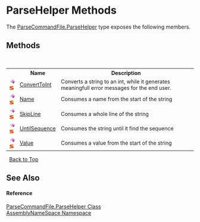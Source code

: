 # ParseHelper Methods
 

The <a href="86fef9b8-965c-bb8b-3ad0-ad088dc80ecd">ParseCommandFile.ParseHelper</a> type exposes the following members.


## Methods
&nbsp;<table><tr><th></th><th>Name</th><th>Description</th></tr><tr><td>![Public method](media/pubmethod.gif "Public method")![Static member](media/static.gif "Static member")</td><td><a href="58295850-0cc0-8e2d-7f3c-3de2538c32b7">ConvertToInt</a></td><td>
Converts a string to an int, while it generates meaningfull error messages for the end user.</td></tr><tr><td>![Public method](media/pubmethod.gif "Public method")![Static member](media/static.gif "Static member")</td><td><a href="6daaf6be-33c3-643e-0554-187888112aed">Name</a></td><td>
Consumes a name from the start of the string</td></tr><tr><td>![Public method](media/pubmethod.gif "Public method")![Static member](media/static.gif "Static member")</td><td><a href="1f4e6804-5ac1-a429-c621-1a81c723162a">SkipLine</a></td><td>
Consumes a whole line of the string</td></tr><tr><td>![Public method](media/pubmethod.gif "Public method")![Static member](media/static.gif "Static member")</td><td><a href="21200295-9ebc-ba26-fef4-3ff68167d6b9">UntilSequence</a></td><td>
Consumes the string until it find the sequence</td></tr><tr><td>![Public method](media/pubmethod.gif "Public method")![Static member](media/static.gif "Static member")</td><td><a href="96eb6854-9d74-7fd5-f41b-a89b33ffd288">Value</a></td><td>
Consumes a value from the start of the string</td></tr></table>&nbsp;
<a href="#parsehelper-methods">Back to Top</a>

## See Also


#### Reference
<a href="86fef9b8-965c-bb8b-3ad0-ad088dc80ecd">ParseCommandFile.ParseHelper Class</a><br /><a href="6bcc80ef-5cfd-db5f-1eb2-7297d1c16397">AssemblyNameSpace Namespace</a><br />